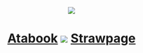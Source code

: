 <p align="center"><a href=https://www.tumblr.com/lagomilia/729147441973198848/dont-let-yourself-be-hurt-this-time?source=share><img src="https://i.imgur.com/7ZFJR3x.png"></img></a></p>
<h1><p align="center"><a href="https://erotophobia.atabook.org">Atabook</a> <img src=https://i.imgur.com/BkuJCVh.png></img> <a href="https://erotophobia.straw.page">Strawpage</a></p></h1>
